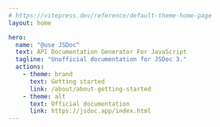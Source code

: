 ```yaml
---
# https://vitepress.dev/reference/default-theme-home-page
layout: home

hero:
  name: "@use JSDoc"
  text: API Documentation Generator For JavaScript
  tagline: "Unofficial documentation for JSDoc 3."
  actions:
    - theme: brand
      text: Getting started
      link: /about/about-getting-started
    - theme: alt
      text: Official documentation
      link: https://jsdoc.app/index.html
---
```

